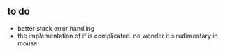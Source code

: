 ## to do

- better stack error handling
- the implementation of if is complicated. no wonder it's rudimentary in mouse
